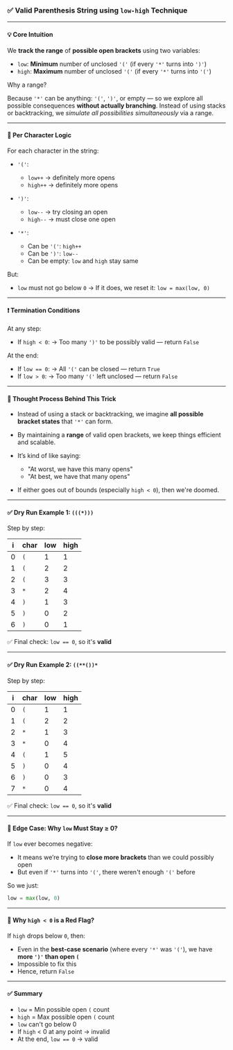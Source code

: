 ### ✅ Valid Parenthesis String using `low-high` Technique

---

#### 💡 Core Intuition

We **track the range** of **possible open brackets** using two variables:

* `low`: **Minimum** number of unclosed `'('` (if every `'*'` turns into `')'`)
* `high`: **Maximum** number of unclosed `'('` (if every `'*'` turns into `'('`)

Why a range?

Because `'*'` can be anything: `'('`, `')'`, or empty — so we explore all possible consequences **without actually branching**. Instead of using stacks or backtracking, we *simulate all possibilities simultaneously* via a range.

---

#### 🔁 Per Character Logic

For each character in the string:

* `'('`:

  * `low++` → definitely more opens
  * `high++` → definitely more opens

* `')'`:

  * `low--` → try closing an open
  * `high--` → must close one open

* `'*'`:

  * Can be `'('`: `high++`
  * Can be `')'`: `low--`
  * Can be empty: `low` and `high` stay same

But:

* `low` must not go below `0`
  → If it does, we reset it: `low = max(low, 0)`

---

#### ❗ Termination Conditions

At any step:

* If `high < 0`:
  → Too many `')'` to be possibly valid — return `False`

At the end:

* If `low == 0`:
  → All `'('` can be closed — return `True`
* If `low > 0`:
  → Too many `'('` left unclosed — return `False`

---

#### 🧠 Thought Process Behind This Trick

* Instead of using a stack or backtracking, we imagine **all possible bracket states** that `'*'` can form.
* By maintaining a **range** of valid open brackets, we keep things efficient and scalable.
* It’s kind of like saying:

  * "At worst, we have this many opens"
  * "At best, we have that many opens"
* If either goes out of bounds (especially `high < 0`), then we're doomed.

---

#### ✅ Dry Run Example 1: `(((*)))`

Step by step:

| i | char | low | high |
| - | ---- | --- | ---- |
| 0 | `(`  | 1   | 1    |
| 1 | `(`  | 2   | 2    |
| 2 | `(`  | 3   | 3    |
| 3 | `*`  | 2   | 4    |
| 4 | `)`  | 1   | 3    |
| 5 | `)`  | 0   | 2    |
| 6 | `)`  | 0   | 1    |

✅ Final check: `low == 0`, so it's **valid**

---

#### ✅ Dry Run Example 2: `((**())*`

Step by step:

| i | char | low | high |
| - | ---- | --- | ---- |
| 0 | `(`  | 1   | 1    |
| 1 | `(`  | 2   | 2    |
| 2 | `*`  | 1   | 3    |
| 3 | `*`  | 0   | 4    |
| 4 | `(`  | 1   | 5    |
| 5 | `)`  | 0   | 4    |
| 6 | `)`  | 0   | 3    |
| 7 | `*`  | 0   | 4    |

✅ Final check: `low == 0`, so it's **valid**

---

#### 🧪 Edge Case: Why `low` Must Stay ≥ 0?

If `low` ever becomes negative:

* It means we’re trying to **close more brackets** than we could possibly open
* But even if `'*'` turns into `'('`, there weren't enough `'('` before

So we just:

```python
low = max(low, 0)
```

---

#### 🚫 Why `high < 0` is a Red Flag?

If `high` drops below `0`, then:

* Even in the **best-case scenario** (where every `'*'` was `'('`), we have **more `')'` than open `(`**
* Impossible to fix this
* Hence, return `False`

---

#### ✅ Summary

* `low` = Min possible open `(` count
* `high` = Max possible open `(` count
* `low` can't go below 0
* If `high` < 0 at any point → invalid
* At the end, `low == 0` → valid
